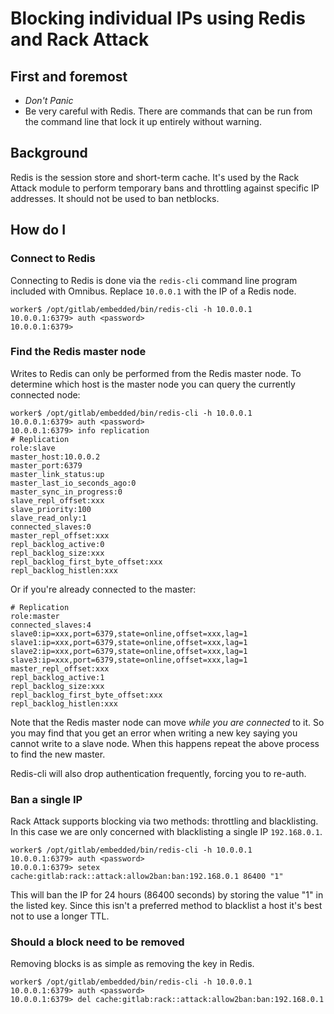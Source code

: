 # Blocking individual IPs using Redis and Rack Attack

## First and foremost

* *Don't Panic*
* Be very careful with Redis. There are commands that can be run from the command line that lock it up entirely without warning.

## Background

Redis is the session store and short-term cache. It's used by the Rack Attack module to perform temporary bans and throttling
against specific IP addresses. It should not be used to ban netblocks.

## How do I

### Connect to Redis

Connecting to Redis is done via the `redis-cli` command line program included with Omnibus. Replace `10.0.0.1`
with the IP of a Redis node.

```
worker$ /opt/gitlab/embedded/bin/redis-cli -h 10.0.0.1
10.0.0.1:6379> auth <password>
10.0.0.1:6379>
```

### Find the Redis master node

Writes to Redis can only be performed from the Redis master node. To determine which
host is the master node you can query the currently connected node:

```
worker$ /opt/gitlab/embedded/bin/redis-cli -h 10.0.0.1
10.0.0.1:6379> auth <password>
10.0.0.1:6379> info replication
# Replication
role:slave
master_host:10.0.0.2
master_port:6379
master_link_status:up
master_last_io_seconds_ago:0
master_sync_in_progress:0
slave_repl_offset:xxx
slave_priority:100
slave_read_only:1
connected_slaves:0
master_repl_offset:xxx
repl_backlog_active:0
repl_backlog_size:xxx
repl_backlog_first_byte_offset:xxx
repl_backlog_histlen:xxx
```

Or if you're already connected to the master:

```
# Replication
role:master
connected_slaves:4
slave0:ip=xxx,port=6379,state=online,offset=xxx,lag=1
slave1:ip=xxx,port=6379,state=online,offset=xxx,lag=1
slave2:ip=xxx,port=6379,state=online,offset=xxx,lag=1
slave3:ip=xxx,port=6379,state=online,offset=xxx,lag=1
master_repl_offset:xxx
repl_backlog_active:1
repl_backlog_size:xxx
repl_backlog_first_byte_offset:xxx
repl_backlog_histlen:xxx
```

Note that the Redis master node can move _while you are connected_ to it. So you
may find that you get an error when writing a new key saying you cannot write to
a slave node. When this happens repeat the above process to find the new master.

Redis-cli will also drop authentication frequently, forcing you to re-auth.

### Ban a single IP

Rack Attack supports blocking via two methods: throttling and blacklisting. In this
case we are only concerned with blacklisting a single IP `192.168.0.1`.

```
worker$ /opt/gitlab/embedded/bin/redis-cli -h 10.0.0.1
10.0.0.1:6379> auth <password>
10.0.0.1:6379> setex cache:gitlab:rack::attack:allow2ban:ban:192.168.0.1 86400 "1"
```

This will ban the IP for 24 hours (86400 seconds) by storing the value "1" in the listed
key. Since this isn't a preferred method to blacklist a host it's best not to use a longer TTL.

### Should a block need to be removed

Removing blocks is as simple as removing the key in Redis.

```
worker$ /opt/gitlab/embedded/bin/redis-cli -h 10.0.0.1
10.0.0.1:6379> auth <password>
10.0.0.1:6379> del cache:gitlab:rack::attack:allow2ban:ban:192.168.0.1
```
